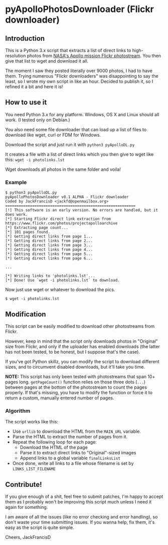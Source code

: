 # pyApolloPhotosDownloader (Flickr downloader)

## Introduction

This is a Python 3.x script that extracts a list of direct links to high-resolution photos from [NASA's Apollo mission Flickr photostream](https://www.flickr.com/photos/projectapolloarchive). You then give that list to wget and download it all.

The moment I saw they posted literally over 9000 photos, I had to have them. Trying numerous "Flickr downloaders" was disappointing to say the least, so I wrote my own script in like an hour. Decided to publish it, so I refined it a bit and here it is!

## How to use it

You need Python 3.x for any platform. Windows, OS X and Linux should all work. (I tested only on Debian.)

You also need some file downloader that can load up a list of files to download like wget, curl or FDM for Windows.

Download the script and just run it with `python3 pyApolloDL.py`

It creates a file with a list of direct links which you then give to wget like this: `wget -i photolinks.lst`

Wget downloads all photos in the same folder and voila!


### Example

```
$ python3 pyApolloDL.py 
pyApolloPhotosDownloader v0.1 ALPHA - Flickr downloader
Coded by JackFrancisD <jackfd@openmailbox.org>
==========================================================
[!] This software is an early version. No errors are handled, but it does work.
[*] Starting Flickr direct link extraction from https://www.flickr.com/photos/projectapolloarchive
[*] Extracting page count...
[*] 101 pages found.
[*] Getting direct links from page 1...
[*] Getting direct links from page 2...
[*] Getting direct links from page 3...
[*] Getting direct links from page 4...
[*] Getting direct links from page 5...
[*] Getting direct links from page 6...

...

[*] Writing links to 'photolinks.lst'...
[*] Done! Use `wget -i photolinks.lst` to download.
```

Now just use wget or whatever to download the pics.

```
$ wget -i photolinks.lst
```

## Modification

This script can be easily modified to download other photostreams from Flickr.

However, keep in mind that the script only downloads photos in "Original" size from Flickr, and only if the uploader has enabled downloads (the latter has not been tested, to be honest, but I suppose that's the case).

If you've got Python skillz, you can modify the script to download different sizes, and to circumvent disabled downloads, but it'll take you time.

**NOTE:** This script has only been tested with photostreams that span 10+ pages long. `getPageCount()` function relies on those three dots (`...`) between pages at the bottom of the photostream to count the pages properly. If that's missing, you have to modify the function or force it to return a custom, manually entered number of pages.


### Algorithm

The script works like this:

 - Use `urllib` to download the HTML from the `MAIN_URL` variable.
 - Parse the HTML to extract the number of pages from it.
 - Repeat the following loop for each page:
 	- Download the HTML of the page
 	- Parse it to extract direct links to "Original"-sized images
 	- Append links to a global variable `finalLinksList`
 - Once done, write all links to a file whose filename is set by `LINKS_LIST_FILENAME`


## Contribute!

If you give enough of a shit, feel free to submit patches, I'm happy to accept them as I probably won't be improving this script much unless I need it again for something.

I am aware of all the issues (like no error checking and error handling), so don't waste your time submitting issues. If you wanna help, fix them, it's easy as the script is quite simple.

Cheers,
JackFrancisD

